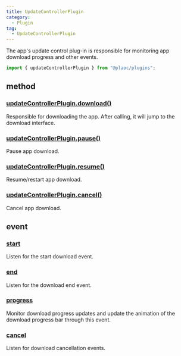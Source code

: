 ```yaml
---
title: UpdateControllerPlugin
category:
  - Plugin
tag:
  - UpdateControllerPlugin
---
```


The app's update control plug-in is responsible for monitoring app download progress and other events.

```ts
import { updateControllerPlugin } from "@plaoc/plugins";
```

## method

### [updateControllerPlugin.download()](./download.md)

Responsible for downloading the app. After calling, it will jump to the download interface.

### [updateControllerPlugin.pause()](./pause.md)

Pause app download.

### [updateControllerPlugin.resume()](./resume.md)

Resume/restart app download.

### [updateControllerPlugin.cancel()](./cancel.md)

Cancel app download.

<!-- ### [updateControllerPlugin.checkNewVersion()](./check-new-version.md)

Check if there is a new version. -->

## event

### [start](./event/start.md)

Listen for the start download event.

### [end](./event/end.md)

Listen for the download end event.

### [progress](./event/progress.md)

Monitor download progress updates and update the animation of the download progress bar through this event.

### [cancel](./event/cancel.md)

Listen for download cancellation events.
